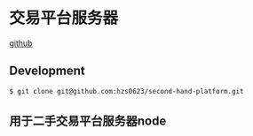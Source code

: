 # 交易平台服务器

[github](git@github.com:hzs0623/second-hand-platform.git)

## Development

```bash
$ git clone git@github.com:hzs0623/second-hand-platform.git
```

## 用于二手交易平台服务器node
